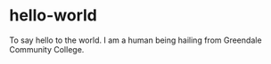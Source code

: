 # hello-world
To say hello to the world.
I am a human being hailing from Greendale Community College.
